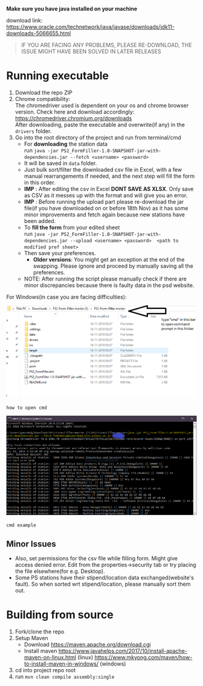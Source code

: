 **Make sure you have java installed on your machine**

download link: https://www.oracle.com/technetwork/java/javase/downloads/jdk11-downloads-5066655.html
> IF YOU ARE FACING ANY PROBLEMS, PLEASE RE-DOWNLOAD, THE ISSUE MIGHT HAVE BEEN SOLVED IN LATER RELEASES
# Running executable

1. Download the repo ZIP
2. Chrome compatibility:  
    The chromedriver used is dependent on your os and chrome browser version.
    Check here and download accordingly:
    https://chromedriver.chromium.org/downloads  
    After downloading, paste the executable and overwrite(if any) in the `drivers` folder.
3. Go into the root directory of the project and run from terminal/cmd
    - For **downloading** the station data  
    run `java -jar PS2_FormFiller-1.0-SNAPSHOT-jar-with-dependencies.jar --fetch <username> <password>`
    - It will be saved in `data` folder. 
    - Just bulk sort/filter the downloaded csv file in Excel, with a few manual rearrangements if needed, and the next step will fill the form in this order.
    - **IMP** : After editing the csv in Excel **DONT SAVE AS XLSX**. Only save as CSV as it messes up with the format and will give you an error.
    - **IMP** : Before running the upload part please re-download the jar file(if you have downloaded on or before 18th Nov) as it has some minor improvements and fetch again because new stations have been added.
    - To **fill the form** from your edited sheet  
    run `java -jar PS2_FormFiller-1.0-SNAPSHOT-jar-with-dependencies.jar --upload <username> <password>  <path to modified pref sheet>`
    - Then save your preferences.
        - **Older versions**: You might get an exception at the end of the swapping. Please ignore and proceed by manually saving all the preferences.
    - NOTE: After running the script please manually check if there are minor discrepancies
    because there is faulty data in the psd website.

For Windows(in case you are facing difficulties):

![how to open cmd](./img/file_explorer.PNG)

`how to open cmd`

![cmd example](./img/command_prompt.png)

`cmd example`

## Minor Issues
- Also, set permissions for the csv file while filling form. Might give access denied error. Edit from the properties->security tab or try placing the file elsewhere(for e.g. Desktop).
- Some PS stations have their stipend/location data exchanged(website's fault). So when sorted wrt stipend/location, please manually sort them out.
# Building from source

1. Fork/clone the repo
2. Setup Maven
    - Download https://maven.apache.org/download.cgi 
    - Install maven https://www.javahelps.com/2017/10/install-apache-maven-on-linux.html (linux)
    https://www.mkyong.com/maven/how-to-install-maven-in-windows/ (windows)
3. cd into project repo root
4. run `mvn clean compile assembly:single`